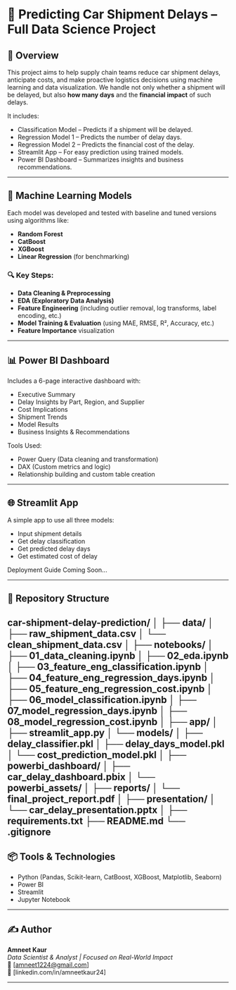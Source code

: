 # 🚗 Predicting Car Shipment Delays – Full Data Science Project

## 📌 Overview

This project aims to help supply chain teams reduce car shipment delays, anticipate costs, and make proactive logistics decisions using machine learning and data visualization. We handle not only whether a shipment will be delayed, but also **how many days** and the **financial impact** of such delays.

It includes:
- Classification Model – Predicts if a shipment will be delayed.
- Regression Model 1 – Predicts the number of delay days.
- Regression Model 2 – Predicts the financial cost of the delay.
- Streamlit App – For easy prediction using trained models.
- Power BI Dashboard – Summarizes insights and business recommendations.

---

## 🧠 Machine Learning Models

Each model was developed and tested with baseline and tuned versions using algorithms like:
- **Random Forest**
- **CatBoost**
- **XGBoost**
- **Linear Regression** (for benchmarking)

### 🔍 Key Steps:
- **Data Cleaning & Preprocessing**
- **EDA (Exploratory Data Analysis)**
- **Feature Engineering** (including outlier removal, log transforms, label encoding, etc.)
- **Model Training & Evaluation** (using MAE, RMSE, R², Accuracy, etc.)
- **Feature Importance** visualization

---

## 📊 Power BI Dashboard

Includes a 6-page interactive dashboard with:
- Executive Summary
- Delay Insights by Part, Region, and Supplier
- Cost Implications
- Shipment Trends
- Model Results
- Business Insights & Recommendations

Tools Used:
- Power Query (Data cleaning and transformation)
- DAX (Custom metrics and logic)
- Relationship building and custom table creation

---

## 🌐 Streamlit App

A simple app to use all three models:
- Input shipment details
- Get delay classification
- Get predicted delay days
- Get estimated cost of delay

Deployment Guide Coming Soon...

---

## 📁 Repository Structure

car-shipment-delay-prediction/
│
├── data/
│   ├── raw_shipment_data.csv
│   └── clean_shipment_data.csv
│
├── notebooks/
│   ├── 01_data_cleaning.ipynb
│   ├── 02_eda.ipynb
│   ├── 03_feature_eng_classification.ipynb
│   ├── 04_feature_eng_regression_days.ipynb
│   ├── 05_feature_eng_regression_cost.ipynb
│   ├── 06_model_classification.ipynb
│   ├── 07_model_regression_days.ipynb
│   ├── 08_model_regression_cost.ipynb
│
├── app/
│   ├── streamlit_app.py
│   └── models/
│       ├── delay_classifier.pkl
│       ├── delay_days_model.pkl
│       └── cost_prediction_model.pkl
│
├── powerbi_dashboard/
│   ├── car_delay_dashboard.pbix
│   └── powerbi_assets/
│
├── reports/
│   └── final_project_report.pdf
│
├── presentation/
│   └── car_delay_presentation.pptx
│
├── requirements.txt
├── README.md
└── .gitignore
---

## 📦 Tools & Technologies

- Python (Pandas, Scikit-learn, CatBoost, XGBoost, Matplotlib, Seaborn)
- Power BI
- Streamlit
- Jupyter Notebook

---

## ✍️ Author

**Amneet Kaur**  
_Data Scientist & Analyst | Focused on Real-World Impact_  
📧 [amneet1224@gmail.com]  
📂 [linkedin.com/in/amneetkaur24]

---
